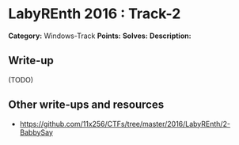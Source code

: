 # LabyREnth 2016 : Track-2

**Category:** Windows-Track
**Points:** 
**Solves:** 
**Description:**



## Write-up

(TODO)

## Other write-ups and resources

* https://github.com/11x256/CTFs/tree/master/2016/LabyREnth/2-BabbySay
